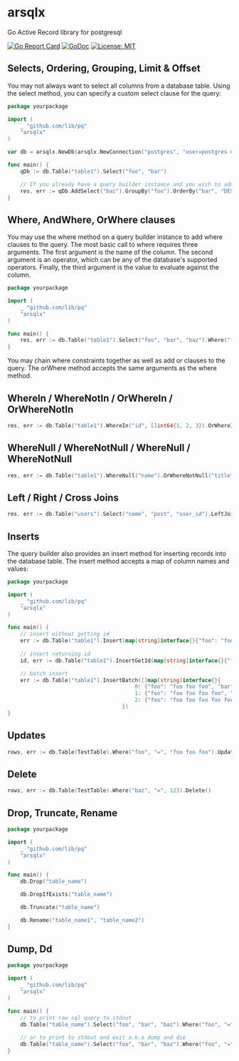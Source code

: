 # arsqlx
Go Active Record library for postgresql

[![Go Report Card](https://goreportcard.com/badge/github.com/arthurkushman/arsqlx)](https://goreportcard.com/report/github.com/arthurkushman/arsqlx)
[![GoDoc](https://github.com/golang/gddo/blob/c782c79e0a3c3282dacdaaebeff9e6fd99cb2919/gddo-server/assets/status.svg)](https://godoc.org/github.com/arthurkushman/arsqlx)
[![License: MIT](https://img.shields.io/badge/License-MIT-blue.svg)](https://opensource.org/licenses/MIT)

## Selects, Ordering, Grouping, Limit & Offset

You may not always want to select all columns from a database table. Using the select method, you can specify a custom select clause for the query:

```go
package yourpackage

import (
	_ "github.com/lib/pq"
	"arsqlx"
) 

var db = arsqlx.NewDb(arsqlx.NewConnection("postgres", "user=postgres dbname=postgres password=postgres sslmode=disable"))

func main() {
    qDb := db.Table("table1").Select("foo", "bar")

    // If you already have a query builder instance and you wish to add a column to its existing select clause, you may use the addSelect method:
    res, err := qDb.AddSelect("baz").GroupBy("foo").OrderBy("bar", "DESC").Limit(15).Offset(5).Get()
}
```

## Where, AndWhere, OrWhere clauses
You may use the where method on a query builder instance to add where clauses to the query. 
The most basic call to where requires three arguments. 
The first argument is the name of the column. 
The second argument is an operator, which can be any of the database's supported operators. 
Finally, the third argument is the value to evaluate against the column.

```go
package yourpackage

import (
	_ "github.com/lib/pq"
	"arsqlx"
)

func main() {
    res, err := db.Table("table1").Select("foo", "bar", "baz").Where("foo", "=", cmp).AndWhere("bar", "!=", "foo").OrWhere("baz", "=", 123).Get()
}
```

You may chain where constraints together as well as add or clauses to the query. 
The orWhere method accepts the same arguments as the where method.

## WhereIn / WhereNotIn / OrWhereIn / OrWhereNotIn
```go
res, err := db.Table("table1").WhereIn("id", []int64{1, 2, 3}).OrWhereIn("name", []string{"John", "Paul"}).Get()
```

## WhereNull / WhereNotNull / WhereNull / WhereNotNull 
```go
res, err := db.Table("table1").WhereNull("name").OrWhereNotNull("title").Get()
```

## Left / Right / Cross Joins
```go
res, err := db.Table("users").Select("name", "post", "user_id").LeftJoin("posts", "users.id", "=", "posts.user_id").Get()
```

## Inserts

The query builder also provides an insert method for inserting records into the database table. 
The insert method accepts a map of column names and values:

```go
package yourpackage

import (
	_ "github.com/lib/pq"
	"arsqlx"
)

func main() {
    // insert without getting id
    err := db.Table("table1").Insert(map[string]interface{}{"foo": "foo foo foo", "bar": "bar bar bar", "baz": int64(123)})
    
    // insert returning id
    id, err := db.Table("table1").InsertGetId(map[string]interface{}{"foo": "foo foo foo", "bar": "bar bar bar", "baz": int64(123)})

    // batch insert 
    err := db.Table("table1").InsertBatch([]map[string]interface{}{
                                    	0: {"foo": "foo foo foo", "bar": "bar bar bar", "baz": 123},
                                    	1: {"foo": "foo foo foo foo", "bar": "bar bar bar bar", "baz": 1234},
                                    	2: {"foo": "foo foo foo foo foo", "bar": "bar bar bar bar bar", "baz": 12345},
                                    })
}
```

## Updates
```go
rows, err := db.Table(TestTable).Where("foo", "=", "foo foo foo").Update(map[string]interface{}{"foo": "foo changed"})
```

## Delete
```go
rows, err := db.Table(TestTable).Where("baz", "=", 123).Delete()
```

## Drop, Truncate, Rename
```go
package yourpackage

import (
	_ "github.com/lib/pq"
	"arsqlx"
)

func main() {
    db.Drop("table_name")

    db.DropIfExists("table_name")

    db.Truncate("table_name")

    db.Rename("table_name1", "table_name2")
}
```

## Dump, Dd
```go
package yourpackage

import (
	_ "github.com/lib/pq"
	"arsqlx"
)

func main() {
	// to print raw sql query to stdout 
	db.Table("table_name").Select("foo", "bar", "baz").Where("foo", "=", cmp).AndWhere("bar", "!=", "foo").Dump()
	
	// or to print to stdout and exit a.k.a dump and die
	db.Table("table_name").Select("foo", "bar", "baz").Where("foo", "=", cmp).AndWhere("bar", "!=", "foo").Dd() 
}
```
